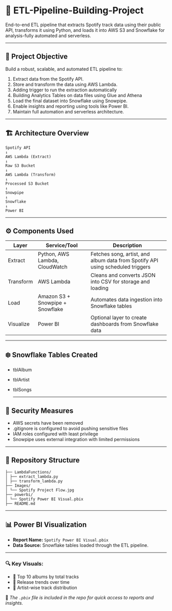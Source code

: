 # 🎵 ETL-Pipeline-Building-Project
End-to-end ETL pipeline that extracts Spotify track data using their public API, transforms it using Python, and loads it into AWS S3 and Snowflake for analysis-fully automated and serverless.

--------

## 🧠 Project Objective
 
 Build a robust, scalable, and automated ETL pipeline to:
 
1. Extract data from the Spotify API.  
2. Store and transform the data using AWS Lambda.
3. Adding trigger to run the extraction automatically
4. Building Analytics Tables on data files using Glue and Athena
5. Load the final dataset into Snowflake using Snowpipe.  
6. Enable insights and reporting using tools like Power BI.  
7. Maintain full automation and serverless architecture.

--------

## 🏗️ Architecture Overview
```
Spotify API
↓
AWS Lambda (Extract)
↓
Raw S3 Bucket
↓
AWS Lambda (Transform)
↓
Processed S3 Bucket
↓
Snowpipe
↓
Snowflake
↓
Power BI  
```
----------
            
## ⚙️ Components Used
| Layer         | Service/Tool                     | Description                                                                    |
| ------------- | -------------------------------- | ------------------------------------------------------------------------------ |
|  Extract      | Python, AWS Lambda, CloudWatch   | Fetches song, artist, and album data from Spotify API using scheduled triggers |
|  Transform    | AWS Lambda                       | Cleans and converts JSON into CSV for storage and loading                      |
|   Load        | Amazon S3 + Snowpipe + Snowflake | Automates data ingestion into Snowflake tables                                 |
|   Visualize   | Power BI                         | Optional layer to create dashboards from Snowflake data                        |


---------

## ❄️ Snowflake Tables Created
- tblAlbum
- tblArtist
- tblSongs

  ----------

## 🔐 Security Measures
- AWS secrets have been removed
- .gitignore is configured to avoid pushing sensitive files
- IAM roles configured with least privilege
- Snowpipe uses external integration with limited permissions

---------

## 📁 Repository Structure 
```
├── LambdaFunctions/
│ ├── extract_lambda.py
│ ├── transform_lambda.py
├── Images/
│ └── Spotify Project Flow.jpg
├── powerbi/
│ └── Spotify Power BI Visual.pbix
├── README.md
```
----------

## 📊 Power BI Visualization

- **Report Name:** `Spotify Power BI Visual.pbix`
- **Data Source:** Snowflake tables loaded through the ETL pipeline.

-------

### 🔍 Key Visuals:

- 🎵 Top 10 albums by total tracks  
- 📅 Release trends over time  
- 👤 Artist-wise track distribution  

📂 *The `.pbix` file is included in the repo for quick access to reports and insights.*
